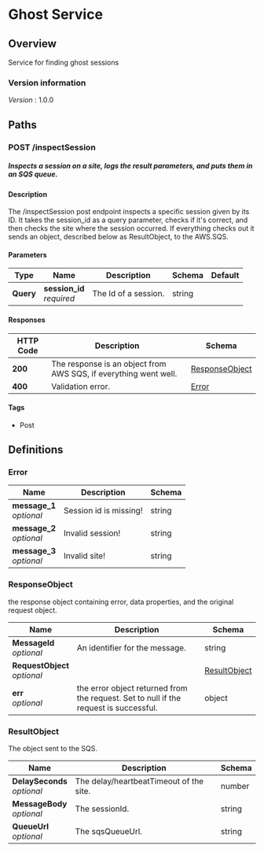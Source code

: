 # Ghost Service


<a name="overview"></a>
## Overview
Service for finding ghost sessions


### Version information
*Version* : 1.0.0




<a name="paths"></a>
## Paths

<a name="inspectsession-post"></a>
### POST /inspectSession
##### Inspects a session on a site, logs the result parameters, and puts them in an SQS queue.


#### Description
The /inspectSession post endpoint inspects a specific session given by its ID. It takes the session_id as a query parameter, checks if it's correct, and then checks the site where the session occurred. If everything checks out it sends an object, described below as ResultObject, to the AWS.SQS.


#### Parameters

|Type|Name|Description|Schema|Default|
|---|---|---|---|---|
|**Query**|**session_id**  <br>*required*|The Id of a session.|string||


#### Responses

|HTTP Code|Description|Schema|
|---|---|---|
|**200**|The response is an object from AWS SQS, if everything went well.|[ResponseObject](#responseobject)|
|**400**|Validation error.|[Error](#error)|


#### Tags

* Post




<a name="definitions"></a>
## Definitions

<a name="error"></a>
### Error

|Name|Description|Schema|
|---|---|---|
|**message_1**  <br>*optional*|Session id is missing!|string|
|**message_2**  <br>*optional*|Invalid session!|string|
|**message_3**  <br>*optional*|Invalid site!|string|


<a name="responseobject"></a>
### ResponseObject
the response object containing error, data properties, and the original request object.


|Name|Description|Schema|
|---|---|---|
|**MessageId**  <br>*optional*|An identifier for the message.|string|
|**RequestObject**  <br>*optional*||[ResultObject](#resultobject)|
|**err**  <br>*optional*|the error object returned from the request. Set to null if the request is successful.|object|


<a name="resultobject"></a>
### ResultObject
The object sent to the SQS.


|Name|Description|Schema|
|---|---|---|
|**DelaySeconds**  <br>*optional*|The delay/heartbeatTimeout of the site.|number|
|**MessageBody**  <br>*optional*|The sessionId.|string|
|**QueueUrl**  <br>*optional*|The sqsQueueUrl.|string|





